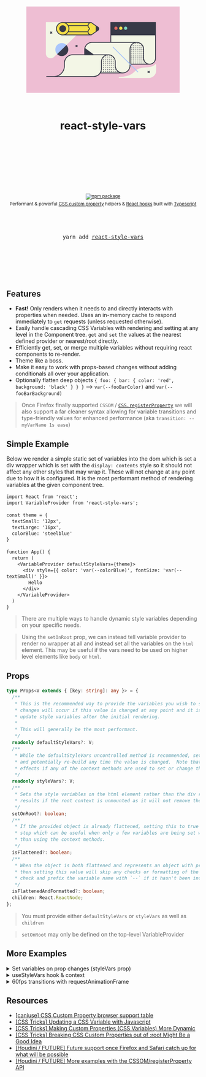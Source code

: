 <div align="center">
  <h1>
    <br/>
    <br/>
    <p align="center">
      <img src="docs/img/style.png" width="400" title="react-style-vars">
    </p>
    <br />
    react-style-vars
    <br />
    <br />
    <br />
    <br />
  </h1>
  <sup>
    <br />
    <br />
    <a href="https://www.npmjs.com/package/react-style-vars">
       <img src="https://img.shields.io/npm/v/react-style-vars.svg" alt="npm package" />
    </a>
    <!-- TODO
     <a href="https://www.npmjs.com/package/react-style-vars">
      <img src="https://img.shields.io/npm/dm/react-style-vars.svg" alt="npm downloads" />
    </a>
    -->
    <!-- TODO
    <a href="http://bradennapier.github.io/react-style-vars">
      <img src="https://img.shields.io/badge/demos-🚀-yellow.svg" alt="demos" />
    </a>
    -->
    <br />
    Performant & powerful <a href="https://developer.mozilla.org/en-US/docs/Web/CSS/Using_CSS_custom_properties">CSS custom property</a> helpers & <a href="https://reactjs.org/docs/hooks-intro.html">React hooks</a> built with <a href="https://www.typescriptlang.org/index.html">Typescript</a>
  </sup>
  <br />
  <br />
  <br />
  <br />
  <pre>yarn add <a href="https://www.npmjs.com/package/react-style-vars">react-style-vars</a></pre>
  <br />
  <br />
  <br />
  <br />
  <br />
</div>

## Features

- **Fast!**  Only renders when it needs to and directly interacts with properties when needed.  Uses an in-memory cache to respond immediately to `get` requests (unless requested otherwise).
- Easily handle cascading CSS Variables with rendering and setting at any level in the Component tree.  `get` and `set` the values at the nearest defined provider or nearest/root directly.
- Efficiently get, set, or merge multiple variables without requiring react components to re-render.
- Theme like a boss.
- Make it easy to work with props-based changes without adding conditionals all over your application.
- Optionally flatten deep objects `{ foo: { bar: { color: 'red', background: 'black' } } }` --> `var(--fooBarColor)` and `var(--fooBarBackground)`

> Once Firefox finally supported `CSSOM` / [`CSS.registerProperty`](https://developer.mozilla.org/en-US/docs/Web/API/CSS/RegisterProperty) we will also support a far cleaner syntax allowing for variable transitions and type-friendly values for enhanced performance (aka `transition: --myVarName 1s ease`)

## Simple Example

Below we render a simple static set of variables into the dom which is set a div wrapper which is set with the `display: contents` style so it should not affect any other styles that may wrap it.  These will not change at any point due to how it is configured.  It is the most performant method of rendering variables at the given component tree.

```tsx
import React from 'react';
import VariableProvider from 'react-style-vars';

const theme = {
  textSmall: '12px',
  textLarge: '16px',
  colorBlue: 'steelblue'
}

function App() {
  return (
    <VariableProvider defaultStyleVars={theme}>
      <div style={{ color: 'var(--colorBlue)', fontSize: 'var(--textSmall)' }}>
        Hello
      </div>
    </VariableProvider>
  )
}
```

> There are multiple ways to handle dynamic style variables depending on your specific needs.

> Using the `setOnRoot` prop, we can instead tell variable provider to render no wrapper at all and instead set all the variables on the `html` element. This may be useful if the vars need to be used on higher level elements like `body` or `html`.

## Props

```typescript
type Props<V extends { [key: string]: any }> = {
  /**
   * This is the recommended way to provide the variables you wish to set initially.  After initial render, no
   * changes will occur if this value is changed at any point and it is expected to use the context methods to
   * update style variables after the initial rendering.
   *
   * This will generally be the most performant.
   */
  readonly defaultStyleVars?: V;
  /**
   * While the defaultStyleVars uncontrolled method is recommended, setting this prop will update the variables
   * and potentially re-build any time the value is changed.  Note that this method may cause unintended side
   * effects if any of the context methods are used to set or change the css variables.
   */
  readonly styleVars?: V;
  /**
   * Sets the style variables on the html element rather than the div ref.  Note that this may give undesired
   * results if the root context is unmounted as it will not remove the style variables unless
   */
  setOnRoot?: boolean;
  /**
   * If the provided object is already flattened, setting this to true will allow skipping the var flattening
   * step which can be useful when only a few variables are being set which may also be changed via props rather
   * than using the context methods.
   */
  isFlattened?: boolean;
  /**
   * When the object is both flattened and represents an object with proper variable names as the keys (`{ '--myVarName': '10px' }`)
   * then setting this value will skip any checks or formatting of the variable name during setup.  By default we always
   * check and prefix the variable name with `--` if it hasn't been included.
   */
  isFlattenedAndFormatted?: boolean;
  children: React.ReactNode;
};
```

> You must provide either `defaultStyleVars` or `styleVars` as well as `children`

> `setOnRoot` may only be defined on the top-level VariableProvider

## More Examples

<details>
<summary>Set variables on prop changes (styleVars prop)</summary>

When we just have a simple use case and want the variables to be set whenever the `styleVars` change we can use the `styleVars` prop instead of `defaultStyleVars` and our component will watch and update.

> Since we set `setOnRoot` our children will not be wrapped in a `div` at all.

```tsx
import React, { useLayoutEffect } from 'react';
import VariableProvider, { useStyleVars } from 'react-style-vars';

const textByViewSize = {
  small: '12px',
  medium: '14px',
  large: '16px',
}

function App() {
  const isViewSize = useIsViewSize();

  const vars = React.useMemo(() => ({
    myComponentTextSize: textByViewSize[isViewSize]
  }), [isViewSize])

  return (
    <VariableProvider styleVars={vars} setOnRoot>
      <div style={{ fontSize: 'var(--myComponentTextSize)' }}>
        Hello
      </div>
    </VariableProvider>
  )
}
```

</details>

<details>
<summary>useStyleVars hook & context</summary>

When using the context to change variable values, we can use the `useStyleVars` hooks to get our context.  Our context operates in a cascading manner by default, which mirrors CSS' default behavior.  This means that if we have 2 Providers as parents to the component using the hook and set a variable that is provided by both, the variable will be changed on the provider closest to us.

> While the hooks provide the most control and most performant method for dynamically setting our variables, it is far less verbose to use the `styleVars` prop.  See the example below.

> You can view the complete definition for `CSSVariableContext` [here](https://github.com/bradennapier/react-style-vars/blob/master/src/utils/types.ts#L50)

### Type Signature

```typescript
import { useStyleVars, CSSVariableContext } from 'react-style-vars';

const styles: CSSVariableContext<{ [key: string]: any }> = useStyleVars()

// or if you have a type which gives the variable values directly and want stronger typing

type MyVars = {
  [key: string]: any
}

const styles: CSSVariableContext<MyVars> = useStyleVars<MyVars>()
```

### Example Usage

```tsx
import React, { useLayoutEffect } from 'react';
import VariableProvider, { useStyleVars } from 'react-style-vars';

const textByViewSize = {
  small: '12px',
  medium: '14px',
  large: '16px',
}

function MyComponent() {
  // small or medium or large
  const isViewSize = useIsViewSize();
  const styles = useStyleVars();

  useLayoutEffect(() => {
    styles.setStyleVar('myComponentTextSize', textByViewSize[isViewSize])
  }, [isViewSize])

  return (
    <div style={{ fontSize: 'var(--myComponentTextSize)' }}>
      Hello
    </div>
  )
}

function App() {
  return (
    <VariableProvider defaultStyleVars={{ myComponentTextSize: '14px' }} setOnRoot>
      <MyComponent />
    </VariableProvider>
  )
}
```
</details>

<details>
<summary>60fps transitions with requestAnimationFrame</summary>

This ends up transitioning on `grid-template-columns` to provide for an animated sidebar menu which pops in and out when controlled manually or by hover.

Note that no prop-based css is required as we use localized css variables for values which depend on the local component state and the global context to get values from the higher providers.

> This example currently has a lot of implementation-specific details.  Need to simplify it down to remove that.

> Had to remove the naming and icons since they are not yet licensed for public use ;-)

<img src="docs/img/transitionMenu.gif" width="400" title="react-style-vars">

```js
import React, { ReactChild } from 'react';
import { Link } from '@reach/router';

import styled from '@emotion/styled';

import config from 'config';
import VariableProvider from 'react-style-vars';
import { useStateModules } from 'shared/hooks/useStateModules';
import { useGlobalStyleVars } from 'shared/hooks/useGlobalStyleVars';
import { Selectors, StateActions } from 'shared/store/types';

const Wrapper = styled.div`
  grid-area: menu;
  overflow: hidden;
  background: var(--backgroundBodyPrimary);
  color: var(--textBodyPrimary);
  border-right: var(--borderLight);
  width: var(--elementSidebarWidth);
  a {
    color: var(--textBodySecondary);
    flex: 1;
    display: flex;
    align-items: center;
    height: 100%;
    text-indent: 10px;
  }
`;

const ResourcesWrapper = styled.div`
  display: flex;
  flex-direction: column;
  transform: var(--resourceWrapperTransform);
  transition: transform 1s ease;
`;

const ResourceWrapper = styled.div`
  display: flex;
  flex-direction: row;
  width: var(--resourceWrapperWidth);

  overflow: hidden;
  white-space: nowrap;
  height: 40px;
  min-height: 40px;
  flex: 1;
  align-items: center;
  cursor: pointer;
  border-bottom: var(--borderLight);

  position: relative;
  z-index: 1;

  & > :before {
    content: '';
    position: absolute;
    top: 0;
    left: 0;
    right: 0;
    bottom: 0;
    opacity: 0;
    background-color: rgba(255, 255, 255, 0.3);
    transition: opacity 1s ease;
  }

  & > :hover {
    :before {
      opacity: 1;
    }
  }
`;

const IconWrapper = styled.div`
  > div {
    flex: 1;
    display: flex;
    align-items: center;
    justify-content: center;
    :first-of-type {
      max-width: 50px;
    }
  }
  display: flex;
  max-width: 150px;
  align-items: center;
  justify-content: center;
  flex: 1;
`;

function setMenuState(
  styleVars: ReturnType<typeof useGlobalStyleVars>,
  defaultWidth: number,
  state: any,
  onComplete: any,
) {
  const val = styleVars.getStyleVar('--elementSidebarWidth');
  if (!val) {
    throw new Error('[ERROR] | Menu | Unknown value for elementSidebarWidth');
  }
  let currentFrame: number;

  let n = val.substr(0, val.indexOf('p'))

  const animate = () => {
    if (state.shouldBeOpened) {
      if (n === defaultWidth) {
        cancelAnimationFrame(currentFrame);
        onComplete();
        return;
      }
      n += 10;
      if (n >= defaultWidth) {
        n = defaultWidth;
      }
    } else {
      if (n <= 50) {
        cancelAnimationFrame(currentFrame);
        onComplete();
        return;
      }
      n -= 10;
    }
    styleVars.setNearestDefinedStyleVar('--elementSidebarWidth', `${n}px`);
    currentFrame = requestAnimationFrame(animate);
  };

  if (state.isInitialRender) {
    onComplete();

    if (state.isOpened) {
      styleVars.setNearestDefinedStyleVar(
        '--elementSidebarWidth',
        `${defaultWidth}px`,
      );
    } else {
      styleVars.setNearestDefinedStyleVar('--elementSidebarWidth', `50px`);
    }
  } else {
    currentFrame = requestAnimationFrame(animate);
  }

  return () => {
    cancelAnimationFrame(currentFrame);
  };
}

function Resource({
  children,
  to,
  idx,
}: {
  to: string;
  idx: number;
  children: ReactChild;
}) {
  return (
    <ResourceWrapper>
      <IconWrapper>
        <div>{idx}</div>
        <div />
      </IconWrapper>
      <Link
        to={to}
        getProps={(props) => {
          let isCurrent: boolean = props.isPartiallyCurrent;
          const path = props.location.pathname;
          if (path.startsWith('/tokens')) {
            if (path === '/tokens/quote' && to === '/tokens/quote') {
              isCurrent = true;
            } else if (path === '/tokens/quote') {
              isCurrent = false;
            }
          }
          // the object returned here is passed to the
          // anchor element's props
          return {
            style: isCurrent
              ? {
                  color: 'steelblue',
                  fontWeight: 'bold',
                }
              : undefined,
          };
        }}
      >
        {children}
      </Link>
    </ResourceWrapper>
  );
}

function useTimedSidebarHover(
  isOpened: boolean,
  isToggleLocked: boolean,
  setMenu: StateActions['setMenu'],
) {
  const timerRef = React.useRef<number>();

  const onMouseEnter = React.useCallback(() => {
    clearTimeout(timerRef.current);
    if (!isOpened) {
      timerRef.current = window.setTimeout(() => setMenu(true), 200);
      return () => clearTimeout(timerRef.current);
    }
  }, [timerRef, isOpened, setMenu]);

  const onMouseLeave = React.useCallback(() => {
    clearTimeout(timerRef.current);
    if (isOpened && !isToggleLocked) {
      clearTimeout(timerRef.current);
      timerRef.current = window.setTimeout(() => setMenu(false), 1000);
      return () => clearTimeout(timerRef.current);
    }
  }, [isOpened, isToggleLocked, setMenu]);

  return { onMouseEnter, onMouseLeave };
}

export default React.memo(function Menu() {
  const styles = useGlobalStyleVars();

  const sidebarWidth: string = React.useMemo(
    () =>
      styles.getNearestDefinedDefaultStyleVar<string>('elementSidebarWidth'),
    // eslint-disable-next-line react-hooks/exhaustive-deps
    [],
  );

  const defaultWidthN = React.useMemo(
    () => Number(sidebarWidth.substr(0, sidebarWidth.indexOf('p'))),
    [sidebarWidth],
  );

  const getState = React.useCallback(
    (selectors: Selectors) => ({
      isOpened: selectors.menuIsOpened,
      menuState: selectors.menuController,
    }),
    [],
  );

  const getActions = React.useCallback(
    (actions: StateActions) => ({
      setMovingComplete: actions.setMovingComplete,
      setMenu: actions.setMenu,
    }),
    [],
  );

  const {
    state: { menuState },
    actions,
  } = useStateModules(getState, getActions);

  const { onMouseEnter, onMouseLeave } = useTimedSidebarHover(
    menuState.shouldBeOpened,
    menuState.isToggleLocked,
    actions.setMenu,
  );

  React.useEffect(() => {
    if (
      menuState.isInitialRender ||
      menuState.isOpened !== menuState.shouldBeOpened ||
      menuState.isMoving
    ) {
      return setMenuState(
        styles,
        defaultWidthN,
        menuState,
        actions.setMovingComplete,
      );
    }
  }, [styles, menuState, actions.setMovingComplete, defaultWidthN]);

  const localStyleVars = React.useMemo(
    () => ({
      resourceWrapperTransform: menuState.shouldBeOpened
        ? 'translateX(-145px)'
        : 'translateX(0)',
      resourceWrapperWidth: `calc(${sidebarWidth} + 150px)`,
    }),
    [menuState.shouldBeOpened, sidebarWidth],
  );

  return (
    <VariableProvider styleVars={localStyleVars}>
      <Wrapper onMouseEnter={onMouseEnter} onMouseLeave={onMouseLeave}>
        <ResourcesWrapper>
          {config.resources.map(([resource, { home }], idx) => (
            <Resource to={home} key={resource} idx={idx}>
              {resource}
            </Resource>
          ))}
        </ResourcesWrapper>
      </Wrapper>
    </VariableProvider>
  );
});

```
</details>

## Resources

- [[caniuse] CSS Custom Property browser support table](https://caniuse.com/#search=custom%20properties)
- [[CSS Tricks] Updating a CSS Variable with Javascript](https://css-tricks.com/updating-a-css-variable-with-javascript/)
- [[CSS Tricks] Making Custom Properties (CSS Variables) More Dynamic](https://css-tricks.com/making-custom-properties-css-variables-dynamic/)
- [[CSS Tricks] Breaking CSS Custom Properties out of :root Might Be a Good Idea](https://css-tricks.com/breaking-css-custom-properties-out-of-root-might-be-a-good-idea/)
- [[Houdini / FUTURE] Future support once Firefox and Safari catch up for what will be possible](https://css-houdini.rocks/animating-gradient/)
- [[Houdini / FUTURE] More examples with the CSSOM/registerProperty API](https://bobrov.dev/blog/css-custom-properties-in-depth-part-2/)
